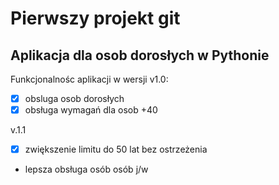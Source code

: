 # Pierwszy projekt git

## Aplikacja dla osob dorosłych w Pythonie
Funkcjonalnośc aplikacji w wersji v1.0:
- [x] obsluga osob dorosłych
- [x] obsługa wymagań dla osob +40

v.1.1
- [x] zwiększenie limitu do 50 lat bez ostrzeżenia
- lepsza obsługa osób osób j/w

